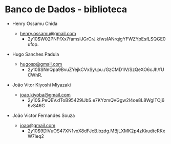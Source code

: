 # Banco de Dados - biblioteca

- Henry Ossamu Chida
  - henry.ossamu@gmail.com
    - $2y$10$W02PNFfXx7famsIJGrCrJ.kfwsIANrqigYFWZYpEsfLSQGE0ufop.



- Hugo Sanches Padula
  - hugosp@gmail.com
    - $2y$10$SNnQpa9BvuZYejkCVxSy/.pu./GzCMD1lV/SzQeXO6cJh/fUCWhR.



- João Vitor Kiyoshi Miyazaki
  - joao.kiyoba@gmail.com
    - $2y$10$.PeQEV.dToB95429lJbS.e7KYzmQVGgw2l4oe8L8WgITOj66vS46G



- João Victor Fernandes Souza
  - joao@gmail.com
    - $2y$10$9DlVuOS47XN1vxX8dFJcB.bzdg.MBjLXMK2p4zKkudtcRKxW7Ieq2